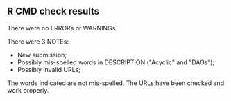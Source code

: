 ## R CMD check results
There were no ERRORs or WARNINGs. 

There were 3 NOTEs:

* New submission;
* Possibly mis-spelled words in DESCRIPTION ("Acyclic" and "DAGs");
* Possibly invalid URLs;

The words indicated are not mis-spelled. The URLs have been checked and work properly.

